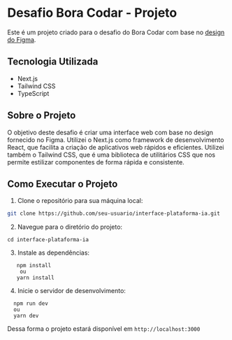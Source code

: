 # Desafio Bora Codar - Projeto

Este é um projeto criado para o desafio do Bora Codar com base no [design do Figma](https://www.figma.com/community/file/1260950780300628490).

## Tecnologia Utilizada

- Next.js
- Tailwind CSS
- TypeScript

## Sobre o Projeto

O objetivo deste desafio é criar uma interface web com base no design fornecido no Figma. Utilizei o Next.js como framework de desenvolvimento React, que facilita a criação de aplicativos web rápidos e eficientes. Utilizei também o Tailwind CSS, que é uma biblioteca de utilitários CSS que nos permite estilizar componentes de forma rápida e consistente.

## Como Executar o Projeto

1. Clone o repositório para sua máquina local:

```bash
git clone https://github.com/seu-usuario/interface-plataforma-ia.git
```

2. Navegue para o diretório do projeto:
```
cd interface-plataforma-ia
```
3. Instale as dependências:
```
   npm install
    ou
   yarn install
```

4. Inicie o servidor de desenvolvimento:
```
  npm run dev
  ou
  yarn dev
```
Dessa forma o projeto estará disponível em `http://localhost:3000`



